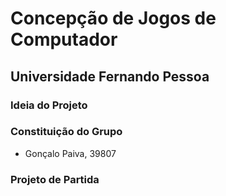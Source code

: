 # Concepção de Jogos de Computador
## Universidade Fernando Pessoa


### Ideia do Projeto


### Constituição do Grupo
- Gonçalo Paiva, 39807

### Projeto de Partida
